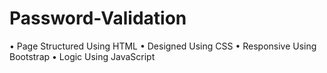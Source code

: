 # Password-Validation
• Page Structured Using HTML
• Designed Using CSS
• Responsive Using Bootstrap
• Logic Using JavaScript
